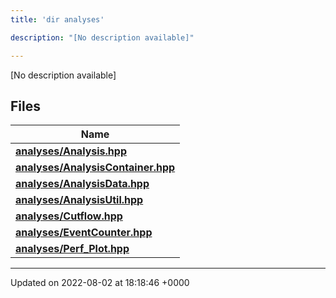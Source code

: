 ```yaml
---
title: 'dir analyses'

description: "[No description available]"

---
```







[No description available]

## Files

| Name           |
| -------------- |
| **[analyses/Analysis.hpp](/documentation/code/darkbit_development/files/analysis_8hpp/#file-analysis.hpp)**  |
| **[analyses/AnalysisContainer.hpp](/documentation/code/darkbit_development/files/analysiscontainer_8hpp/#file-analysiscontainer.hpp)**  |
| **[analyses/AnalysisData.hpp](/documentation/code/darkbit_development/files/analysisdata_8hpp/#file-analysisdata.hpp)**  |
| **[analyses/AnalysisUtil.hpp](/documentation/code/darkbit_development/files/analysisutil_8hpp/#file-analysisutil.hpp)**  |
| **[analyses/Cutflow.hpp](/documentation/code/darkbit_development/files/cutflow_8hpp/#file-cutflow.hpp)**  |
| **[analyses/EventCounter.hpp](/documentation/code/darkbit_development/files/eventcounter_8hpp/#file-eventcounter.hpp)**  |
| **[analyses/Perf_Plot.hpp](/documentation/code/darkbit_development/files/perf__plot_8hpp/#file-perf-plot.hpp)**  |






-------------------------------

Updated on 2022-08-02 at 18:18:46 +0000
